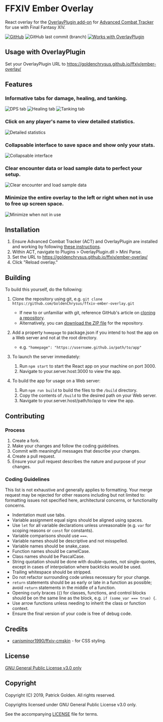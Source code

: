 # FFXIV Ember Overlay
React overlay for the [OverlayPlugin add-on](https://github.com/hibiyasleep/OverlayPlugin/releases) for [Advanced Combat Tracker](https://advancedcombattracker.com/download.php) for use with Final Fantasy XIV.

[![GitHub](https://img.shields.io/github/license/GoldenChrysus/ffxiv-ember-overlay.svg)](https://github.com/GoldenChrysus/ffxiv-ember-overlay/blob/master/LICENSE)
![GitHub last commit (branch)](https://img.shields.io/github/last-commit/GoldenChrysus/ffxiv-ember-overlay/master.svg)
[![Works with OverlayPlugin](https://img.shields.io/badge/works%20with-OverlayPlugin-blue.svg)](https://github.com/hibiyasleep/OverlayPlugin)

## Usage with OverlayPlugin
Set your OverlayPlugin URL to https://goldenchrysus.github.io/ffxiv/ember-overlay/

## Features
### Informative tabs for damage, healing, and tanking.
![DPS tab](https://i.imgur.com/iyPTQQa.png "DPS tab")
![Healing tab](https://i.imgur.com/Lq1JcVw.png "Healing tab")
![Tanking tab](https://i.imgur.com/yd7dXLe.png "Tanking tab")

### Click on any player's name to view detailed statistics.
![Detailed statistics](https://i.imgur.com/lSEnud8.gif "Detailed statistics")

### Collapsable interface to save space and show only your stats.
![Collapsable interface](https://i.imgur.com/b5UQcC6.gif "Collapsable interface")

### Clear encounter data or load sample data to perfect your setup.
![Clear encounter and load sample data](https://i.imgur.com/jImxkgU.gif "Clear encounter and load sample data")

### Minimize the entire overlay to the left or right when not in use to free up screen space.
![Minimize when not in use](https://i.imgur.com/FLhKdKH.gif "Minimize when not in use")

## Installation
1. Ensure Advanced Combat Tracker (ACT) and OverlayPlugin are installed and working by following [these instructions](https://gist.github.com/TomRichter/e044a3dff5c50024cf514ffb20a201a9).
2. Within ACT, navigate to Plugins > OverlayPlugin.dll > Mini Parse.
3. Set the URL to https://goldenchrysus.github.io/ffxiv/ember-overlay/
4. Click "Reload overlay."

## Building
To build this yourself, do the following:

1. Clone the repository using git, e.g. `git clone https://github.com/GoldenChrysus/ffxiv-ember-overlay.git`

    - If new to or unfamiliar with git, reference GitHub's article on [cloning a repository](https://help.github.com/en/articles/cloning-a-repository).
    - Alternatively, you can [download the ZIP file](https://github.com/GoldenChrysus/ffxiv-ember-overlay/archive/master.zip) for the repository.

2. Add a property `homepage` to package.json if you intend to host the app on a Web server and not at the root directory.

    - e.g. `"homepage": "https://username.github.io/path/to/app"`

3. To launch the server immediately:

    1. Run `npm start` to start the React app on your machine on port 3000.
    2. Navigate to your.server.host:3000 to view the app.
    
4. To build the app for usage on a Web server:

    1. Run `npm run build` to build the files to the `/build` directory.
    2. Copy the contents of `/build` to the desired path on your Web server.
    3. Navigate to your.server.host/path/to/app to view the app.

## Contributing

### Process

1. Create a fork.
2. Make your changes and follow the coding guidelines.
3. Commit with meaningful messages that describe your changes.
4. Create a pull request.
5. Ensure your pull request describes the nature and purpose of your changes.

### Coding Guidelines
This list is not exhaustive and generally applies to formatting. Your merge request may be rejected for other reasons including but not limited to: formatting issues not specified here, architectural concerns, or functionality concerns.

- Indentation must use tabs.
- Variable assignment equal signs should be aligned using spaces.
- Use `let` for all variable declarations unless unreasonable (e.g. `var` for scoping reasons or `const` for constants).
- Variable comparisons should use `===`.
- Variable names should be descriptive and not misspelled.
- Variable names should be snake_case.
- Function names should be camelCase.
- Class names should be PascalCase.
- String quotation should be done with double-quotes, not single-quotes, except in cases of interpolation where backticks would be used.
- Trailing whitespace should be stripped.
- Do not refactor surrounding code unless necessary for your change.
- `return` statements should be as early or late in a function as possible; avoid `return` statements in the middle of a function.
- Opening curly braces (`{`) for classes, functions, and control blocks should be on the same line as the block, e.g. `if (some_var === true) {`.
- Use arrow functions unless needing to inherit the class or function context.
- Ensure the final version of your code is free of debug code.

## Credits

- [canisminor1990/ffxiv-cmskin](https://github.com/canisminor1990/ffxiv-cmskin) - for CSS styling.

## License
[GNU General Public License v3.0 only](/LICENSE)

## Copyright
Copyright (C) 2019, Patrick Golden. All rights reserved.

Copyrights licensed under GNU General Public License v3.0 only.

See the accompanying [LICENSE](/LICENSE) file for terms.
